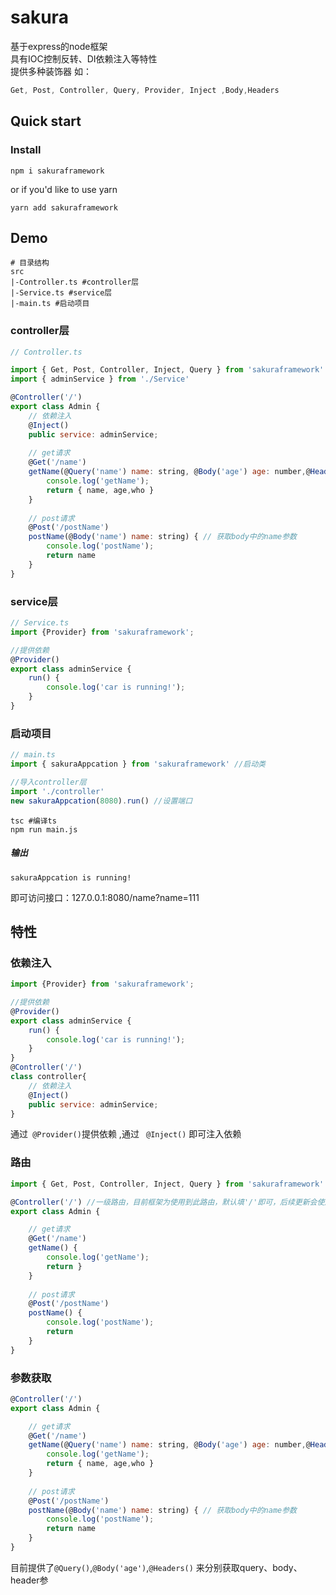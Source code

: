 # sakura

基于express的node框架  
具有IOC控制反转、DI依赖注入等特性  
提供多种装饰器 如：
```javascript
Get, Post, Controller, Query, Provider, Inject ,Body,Headers
```
## Quick start

### Install
```shell
npm i sakuraframework
```
or if you'd like to use yarn
```shell
yarn add sakuraframework
```

## Demo
```shell
# 目录结构
src
|-Controller.ts #controller层
|-Service.ts #service层
|-main.ts #启动项目
```
### controller层

```js
// Controller.ts

import { Get, Post, Controller, Inject, Query } from 'sakuraframework'
import { adminService } from './Service'

@Controller('/')
export class Admin {
    // 依赖注入
    @Inject()
    public service: adminService;
    
    // get请求
    @Get('/name') 
    getName(@Query('name') name: string, @Body('age') age: number,@Headers('who') who: string) { // 获取query中的name参数 ，获取body中的age参数， 获取header里的who参数
        console.log('getName');
        return { name, age,who }
    }
    
    // post请求
    @Post('/postName')
    postName(@Body('name') name: string) { // 获取body中的name参数
        console.log('postName');
        return name
    }
}
```
### service层
```js
// Service.ts
import {Provider} from 'sakuraframework';

//提供依赖
@Provider()
export class adminService {
    run() {
        console.log('car is running!');
    }
}
```

### 启动项目

```js
// main.ts
import { sakuraAppcation } from 'sakuraframework' //启动类

//导入controller层
import './controller'
new sakuraAppcation(8080).run() //设置端口
```
```shell
tsc #编译ts
npm run main.js
```
##### 输出
```shell
sakuraAppcation is running!
```
即可访问接口：127.0.0.1:8080/name?name=111

## 特性

### 依赖注入
```js
import {Provider} from 'sakuraframework';

//提供依赖
@Provider()
export class adminService {
    run() {
        console.log('car is running!');
    }
}
@Controller('/')
class controller{
    // 依赖注入
    @Inject()
    public service: adminService;
}

```
通过` @Provider()`提供依赖 ,通过 ` @Inject()` 即可注入依赖 

### 路由

```js
import { Get, Post, Controller, Inject, Query } from 'sakuraframework'

@Controller('/') //一级路由，目前框架为使用到此路由，默认填'/'即可，后续更新会使用此参数
export class Admin {

    // get请求
    @Get('/name') 
    getName() { 
        console.log('getName');
        return }
    }
    
    // post请求
    @Post('/postName')
    postName() {
        console.log('postName');
        return 
    }
}
```

### 参数获取

```js
@Controller('/')
export class Admin {

    // get请求
    @Get('/name') 
    getName(@Query('name') name: string, @Body('age') age: number,@Headers('who') who: string) { // 获取query中的name参数 ，获取body中的age参数， 获取header里的who参数
        console.log('getName');
        return { name, age,who }
    }
    
    // post请求
    @Post('/postName')
    postName(@Body('name') name: string) { // 获取body中的name参数
        console.log('postName');
        return name
    }
}
```
目前提供了`@Query()`,`@Body('age')`,`@Headers()` 来分别获取query、body、header参